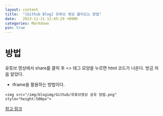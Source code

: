 ```yaml
---
layout: content
title:  "[Github Blog] 유뷰브 영상 불러오는 방법"
date:   2023-11-11 12:45:29 +0900
categories: Markdown
pin: true
---
```


# 방법
유튜브 영상에서 share를 클릭 후 <> 태그 모양을 누르면 html 코드가 나온다.
방금 처음 알았다.

- iframe을 활용하는 방법이다.

~~~
<img src="/img/blogimg/Github/유튜브영상 공유 방법.png" style="height:500px">
~~~

[참고 링크](https://arphabeta.github.io/forbeginner/HTML/video.html)